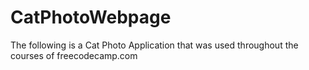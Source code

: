 # CatPhotoWebpage
The following is a Cat Photo Application that was used throughout the courses of freecodecamp.com
